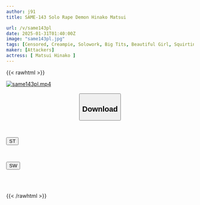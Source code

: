 ```yaml
---
author: j91
title: SAME-143 Solo Rape Demon Hinako Matsui

url: /v/same143pl
date: 2025-01-31T01:40:00Z
image: "same143pl.jpg"
tags: [Censored, Creampie, Solowork, Big Tits, Beautiful Girl, Squirting, (tag-censored)	]
maker: [Attackers]
actress: [ Matsui Hinako ]
---
```



{{< rawhtml >}}

<div class="video" data-videoid="GWzW88pXAYF1eq7">
    <a href="javascript:;">
        <img src="/v/same143pl/same143pl.jpg" width="WIDTH" height="HEIGHT" alt="same143pl.mp4" loading="lazy">
    </a>
</div>

<script type="text/javascript" src="https://j91.asia/asset/on-demand-st.js"></script>

<br>
  <link rel="stylesheet" href="https://j91.asia/asset/bs5.css">
  
  <center>
  <button class="btn btn-primary" type="button" data-bs-toggle="collapse" data-bs-target=".multi-collapse" aria-expanded="false" aria-controls="multiCollapseExample1 multiCollapseExample2"><h2>Download</h2></button></center>
</p>
<div class="row">
  <div class="col">
    <div class="collapse multi-collapse" id="multiCollapseExample1">
      <div class="card card-body">
	      	      <br>
<div class="buttons">  
<p><a href="/v/same143pl/st.html" target="_blank"><button class="btn-hover color-3"><i class="fa fa-download"></i> ST</button></a></p></div>
    </div>
  </div>
</div>
  <div class="col">
    <div class="collapse multi-collapse" id="multiCollapseExample2">
      <div class="card card-body">
	      <br>
<div class="buttons">
<p><a href="/v/same143pl/sw.html" target="_blank"><button class="btn-hover color-2"><i class="fa fa-download"></i> SW</button></a></p></div>
<br><br>
      </div>
    </div>
  </div>
</div>

{{< /rawhtml >}}